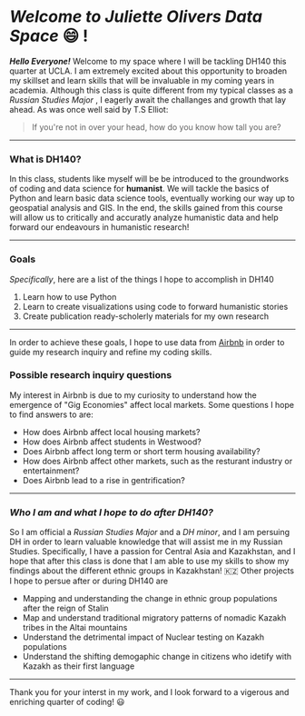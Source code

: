# __*Welcome to Juliette Olivers Data Space*__ :smile: !
*__Hello Everyone!__* Welcome to my space where I will be tackling DH140 this quarter at UCLA. 
I am extremely excited about this opportunity to broaden my skillset and learn skills that will be invaluable in my coming years in academia.
Although this class is quite different from my typical classes as a _Russian Studies Major_ , 
I eagerly await the challanges and growth that lay ahead.
  As was once well said by T.S Elliot:
>If you're not in over your head,
>how do you know how tall you are?
___ 
### What is DH140?
In this class, students like myself will be be introduced to the groundworks of coding and data science for __humanist__. We will tackle the basics of Python and learn basic data science tools, eventually working our way up to geospatial analysis and GIS. In the end, the skills gained from this course will allow us to critically and accuratly analyze humanistic data and help forward our endeavours in humanistic research!
___
### Goals
_Specifically_, here are a list of the things I hope to accomplish in DH140
1. Learn how to use Python 
2. Learn to create visualizations using code to forward humanistic stories
3. Create publication ready-scholerly materials for my own research 

___

In order to achieve these goals, I hope to use data from [Airbnb](http://insideairbnb.com/get-the-data.html)
 in order to guide my research inquiry and refine my coding skills.
### Possible research inquiry questions
My interest in Airbnb is due to my curiosity to understand how the emergence of "Gig Economies" affect local markets.
Some questions I hope to find answers to are:
* How does Airbnb affect local housing markets?
* How does Airbnb affect students in Westwood?
* Does Airbnb affect long term or short term housing availability?
* How does Airbnb affect other markets, such as the resturant industry or entertainment? 
* Does Airbnb lead to a rise in gentrification?

___

### _**Who I am and what I hope to do after DH140?**_
So I am official a *Russian Studies Major* and a *DH minor*, and I am persuing DH in order to learn valuable knowledge that will assist me in my Russian Studies. Specifically, I have a passion for Central Asia and Kazakhstan, and I hope that after this class is done that I am able to use my skills to show my findings about the different ethnic groups in Kazakhstan! :kazakhstan:
Other projects I hope to persue after or during DH140 are
* Mapping and understanding the change in ethnic group populations after the reign of Stalin
* Маp and understand traditional migratory patterns of nomadic Kazakh tribes in the Altai mountains
* Understand the detrimental impact of Nuclear testing on Kazakh populations
* Understand the shifting demogaphic change in citizens who idetify with Kazakh as their first language
___

Thank you for your interst in my work, and I look forward to a vigerous and enriching quarter of coding! :smiley:

